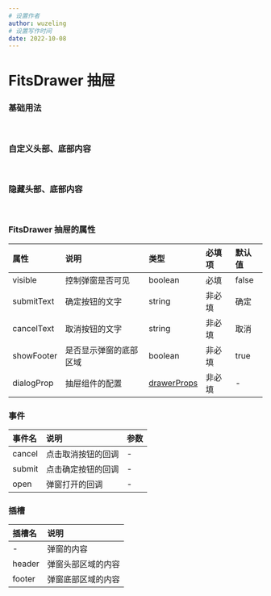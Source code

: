 ```yaml
---
# 设置作者
author: wuzeling
# 设置写作时间
date: 2022-10-08
---
```

# FitsDrawer 抽屉

### 基础用法
<demo src="../../../src/views/components-manage/drawer/BasicDrawer.vue" title="基础用法" desc="需要设置 `visible` 属性，为 `true` 时显示。`dialogProp` 属性用于设置弹窗组件的配置。"></demo>
<br/> 

### 自定义头部、底部内容
<demo src="../../../src/views/components-manage/drawer/SlotDrawer.vue" title="自定义头部、底部内容" desc="通过使用插槽 `header` 和 `footer`，可以自定义头部和底部按钮区域的内容。通过设置 `submitText` 和 `cancelText`，分别定义确定按钮和取消按钮的显示文字。"></demo>
<br/> 

### 隐藏头部、底部内容
<demo src="../../../src/views/components-manage/drawer/HideDrawer.vue" title="隐藏头部、底部内容" desc="通过设置 `dialogProp.withHeader = false` 和 `showFooter = false` 可以隐藏抽屉的头部和底部内容区域。"></demo>
<br/> 

### FitsDrawer 抽屉的属性
| 属性 | 说明 | 类型  | 必填项 | 默认值 |
| :-- | :-- | :-- | :---- | :---- |
| visible | 控制弹窗是否可见 | boolean | 必填 | false |
| submitText | 确定按钮的文字 | string | 非必填 | 确定 |
| cancelText | 取消按钮的文字 | string | 非必填 | 取消 |
| showFooter | 是否显示弹窗的底部区域 | boolean | 非必填 | true |
| dialogProp | 抽屉组件的配置 | [drawerProps](https://element-plus.org/zh-CN/component/drawer.html#drawer-%E5%B1%9E%E6%80%A7) | 非必填 | - |

### 事件
| 事件名 | 说明 | 参数 |
| :-- | :-- | :-- |
| cancel | 点击取消按钮的回调 | - |
| submit | 点击确定按钮的回调 | - |
| open | 弹窗打开的回调 | - |

### 插槽
| 插槽名 | 说明 |
| :-- | :-- |
| - | 弹窗的内容 |
| header | 弹窗头部区域的内容 |
| footer | 弹窗底部区域的内容 |
